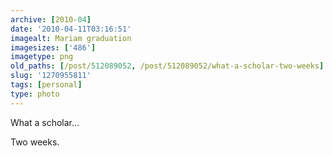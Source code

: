 ```yaml
---
archive: [2010-04]
date: '2010-04-11T03:16:51'
imagealt: Mariam graduation
imagesizes: ['486']
imagetype: png
old_paths: [/post/512089052, /post/512089052/what-a-scholar-two-weeks]
slug: '1270955811'
tags: [personal]
type: photo
---
```


What a scholar...

Two weeks.

